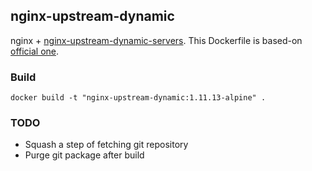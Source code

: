 ## nginx-upstream-dynamic

nginx + [nginx-upstream-dynamic-servers](https://github.com/GUI/nginx-upstream-dynamic-servers).
This Dockerfile is based-on [official one](https://hub.docker.com/_/nginx/).

### Build

```
docker build -t "nginx-upstream-dynamic:1.11.13-alpine" .
```

### TODO

- Squash a step of fetching git repository
- Purge git package after build

